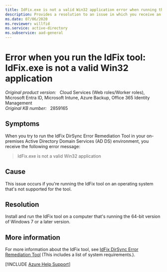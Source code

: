 ```yaml
---
title: IdFix.exe is not a valid Win32 application error when running the IdFix tool
description: Provides a resolution to an issue in which you receive an error (IdFix.exe is not a valid Win32 application) when you run the IdFix DirSync Error Remediation Tool.
ms.date: 07/06/2020
ms.reviewer: willfid
ms.service: active-directory
ms.subservice: aad-general
---
```

# Error when you run the IdFix tool: IdFix.exe is not a valid Win32 application

_Original product version:_ &nbsp; Cloud Services (Web roles/Worker roles), Microsoft Entra ID, Microsoft Intune, Azure Backup, Office 365 Identity Management  
_Original KB number:_ &nbsp; 2859165

## Symptoms

When you try to run the IdFix DirSync Error Remediation Tool in your on-premises Active Directory Domain Services (AD DS) environment, you receive the following error message:

> IdFix.exe is not a valid Win32 application

## Cause

This issue occurs if you're running the IdFix tool on an operating system that's not supported for the tool.

## Resolution

Install and run the IdFix tool on a computer that's running the 64-bit version of Windows 7 or a later version.

## More information

For more information about the IdFix tool, see [IdFix DirSync Error Remediation Tool](https://github.com/microsoft/idfix) (This includes a list of system requirements.).

[!INCLUDE [Azure Help Support](../../../includes/azure-help-support.md)]
